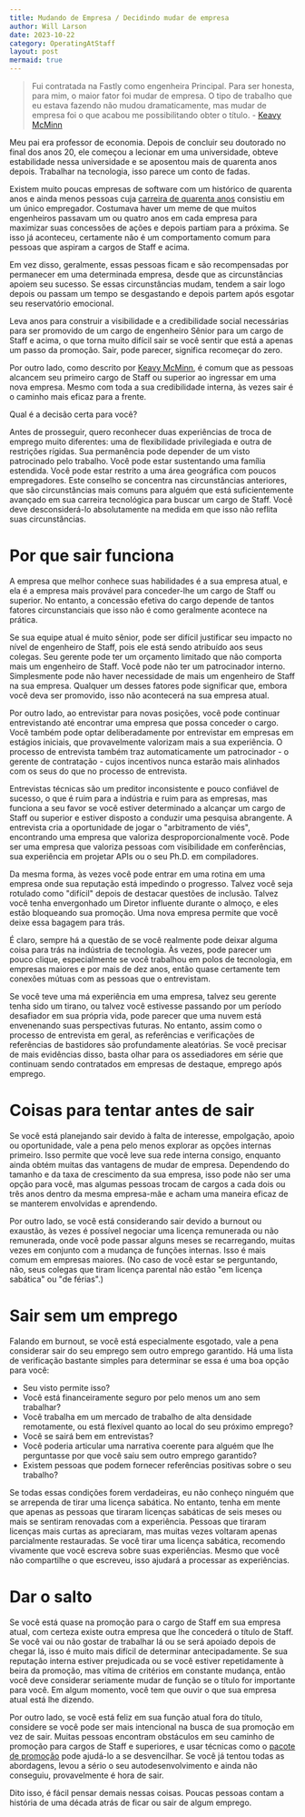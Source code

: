 ```yaml
---
title: Mudando de Empresa / Decidindo mudar de empresa
author: Will Larson 
date: 2023-10-22
category: OperatingAtStaff
layout: post
mermaid: true
---
```


> Fui contratada na Fastly como engenheira Principal. Para ser honesta, para mim, o maior fator foi mudar de empresa. O tipo de trabalho que eu estava fazendo não mudou dramaticamente, mas mudar de empresa foi o que acabou me possibilitando obter o título.
> \- [Keavy McMinn](/stories/keavy-mcminn)

Meu pai era professor de economia. Depois de concluir seu doutorado no final dos anos 20, ele começou a lecionar em uma universidade, obteve estabilidade nessa universidade e se aposentou mais de quarenta anos depois. Trabalhar na tecnologia, isso parece um conto de fadas.

Existem muito poucas empresas de software com um histórico de quarenta anos e ainda menos pessoas cuja [carreira de quarenta anos](https://lethain.com/forty-year-career/) consistiu em um único empregador. Costumava haver um meme de que muitos engenheiros passavam um ou quatro anos em cada empresa para maximizar suas concessões de ações e depois partiam para a próxima. Se isso já aconteceu, certamente não é um comportamento comum para pessoas que aspiram a cargos de Staff e acima.

Em vez disso, geralmente, essas pessoas ficam e são recompensadas por permanecer em uma determinada empresa, desde que as circunstâncias apoiem seu sucesso. Se essas circunstâncias mudam, tendem a sair logo depois ou passam um tempo se desgastando e depois partem após esgotar seu reservatório emocional.

Leva anos para construir a visibilidade e a credibilidade social necessárias para ser promovido de um cargo de engenheiro Sênior para um cargo de Staff e acima, o que torna muito difícil sair se você sentir que está a apenas um passo da promoção. Sair, pode parecer, significa recomeçar do zero.

Por outro lado, como descrito por [Keavy McMinn](/stories/keavy-mcminn), é comum que as pessoas alcancem seu primeiro cargo de Staff ou superior ao ingressar em uma nova empresa. Mesmo com toda a sua credibilidade interna, às vezes sair é o caminho mais eficaz para a frente.

Qual é a decisão certa para você?

Antes de prosseguir, quero reconhecer duas experiências de troca de emprego muito diferentes: uma de flexibilidade privilegiada e outra de restrições rígidas. Sua permanência pode depender de um visto patrocinado pelo trabalho. Você pode estar sustentando uma família estendida. Você pode estar restrito a uma área geográfica com poucos empregadores. Este conselho se concentra nas circunstâncias anteriores, que são circunstâncias mais comuns para alguém que está suficientemente avançado em sua carreira tecnológica para buscar um cargo de Staff. Você deve desconsiderá-lo absolutamente na medida em que isso não reflita suas circunstâncias.

# Por que sair funciona

A empresa que melhor conhece suas habilidades é a sua empresa atual, e ela é a empresa mais provável para conceder-lhe um cargo de Staff ou superior. No entanto, a concessão efetiva do cargo depende de tantos fatores circunstanciais que isso não é como geralmente acontece na prática.

Se sua equipe atual é muito sênior, pode ser difícil justificar seu impacto no nível de engenheiro de Staff, pois ele está sendo atribuído aos seus colegas. Seu gerente pode ter um orçamento limitado que não comporta mais um engenheiro de Staff. Você pode não ter um patrocinador interno. Simplesmente pode não haver necessidade de mais um engenheiro de Staff na sua empresa. Qualquer um desses fatores pode significar que, embora você deva ser promovido, isso não acontecerá na sua empresa atual.

Por outro lado, ao entrevistar para novas posições, você pode continuar entrevistando até encontrar uma empresa que possa conceder o cargo. Você também pode optar deliberadamente por entrevistar em empresas em estágios iniciais, que provavelmente valorizam mais a sua experiência. O processo de entrevista também traz automaticamente um patrocinador - o gerente de contratação - cujos incentivos nunca estarão mais alinhados com os seus do que no processo de entrevista.

Entrevistas técnicas são um preditor inconsistente e pouco confiável de sucesso, o que é ruim para a indústria e ruim para as empresas, mas funciona a seu favor se você estiver determinado a alcançar um cargo de Staff ou superior e estiver disposto a conduzir uma pesquisa abrangente. A entrevista cria a oportunidade de jogar o "arbitramento de viés", encontrando uma empresa que valoriza desproporcionalmente você. Pode ser uma empresa que valoriza pessoas com visibilidade em conferências, sua experiência em projetar APIs ou o seu Ph.D. em compiladores.

Da mesma forma, às vezes você pode entrar em uma rotina em uma empresa onde sua reputação está impedindo o progresso. Talvez você seja rotulado como "difícil" depois de destacar questões de inclusão. Talvez você tenha envergonhado um Diretor influente durante o almoço, e eles estão bloqueando sua promoção. Uma nova empresa permite que você deixe essa bagagem para trás.

É claro, sempre há a questão de se você realmente pode deixar alguma coisa para trás na indústria de tecnologia. Às vezes, pode parecer um pouco clique, especialmente se você trabalhou em polos de tecnologia, em empresas maiores e por mais de dez anos, então quase certamente tem conexões mútuas com as pessoas que o entrevistam.

Se você teve uma má experiência em uma empresa, talvez seu gerente tenha sido um tirano, ou talvez você estivesse passando por um período desafiador em sua própria vida, pode parecer que uma nuvem está envenenando suas perspectivas futuras. No entanto, assim como o processo de entrevista em geral, as referências e verificações de referências de bastidores são profundamente aleatórias. Se você precisar de mais evidências disso, basta olhar para os assediadores em série que continuam sendo contratados em empresas de destaque, emprego após emprego.

# Coisas para tentar antes de sair

Se você está planejando sair devido à falta de interesse, empolgação, apoio ou oportunidade, vale a pena pelo menos explorar as opções internas primeiro. Isso permite que você leve sua rede interna consigo, enquanto ainda obtém muitas das vantagens de mudar de empresa. Dependendo do tamanho e da taxa de crescimento da sua empresa, isso pode não ser uma opção para você, mas algumas pessoas trocam de cargos a cada dois ou três anos dentro da mesma empresa-mãe e acham uma maneira eficaz de se manterem envolvidas e aprendendo.

Por outro lado, se você está considerando sair devido a burnout ou exaustão, às vezes é possível negociar uma licença remunerada ou não remunerada, onde você pode passar alguns meses se recarregando, muitas vezes em conjunto com a mudança de funções internas. Isso é mais comum em empresas maiores. (No caso de você estar se perguntando, não, seus colegas que tiram licença parental não estão "em licença sabática" ou "de férias".)

# Sair sem um emprego

Falando em burnout, se você está especialmente esgotado, vale a pena considerar sair do seu emprego sem outro emprego garantido. Há uma lista de verificação bastante simples para determinar se essa é uma boa opção para você:

- Seu visto permite isso?
- Você está financeiramente seguro por pelo menos um ano sem trabalhar?
- Você trabalha em um mercado de trabalho de alta densidade remotamente, ou está flexível quanto ao local do seu próximo emprego?
- Você se sairá bem em entrevistas?
- Você poderia articular uma narrativa coerente para alguém que lhe perguntasse por que você saiu sem outro emprego garantido?
- Existem pessoas que podem fornecer referências positivas sobre o seu trabalho?

Se todas essas condições forem verdadeiras, eu não conheço ninguém que se arrependa de tirar uma licença sabática. No entanto, tenha em mente que apenas as pessoas que tiraram licenças sabáticas de seis meses ou mais se sentiram renovadas com a experiência. Pessoas que tiraram licenças mais curtas as apreciaram, mas muitas vezes voltaram apenas parcialmente restauradas. Se você tirar uma licença sabática, recomendo vivamente que você escreva sobre suas experiências. Mesmo que você não compartilhe o que escreveu, isso ajudará a processar as experiências.

# Dar o salto

Se você está quase na promoção para o cargo de Staff em sua empresa atual, com certeza existe outra empresa que lhe concederá o título de Staff. Se você vai ou não gostar de trabalhar lá ou se será apoiado depois de chegar lá, isso é muito mais difícil de determinar antecipadamente. Se sua reputação interna estiver prejudicada ou se você estiver repetidamente à beira da promoção, mas vítima de critérios em constante mudança, então você deve considerar seriamente mudar de função se o título for importante para você. Em algum momento, você tem que ouvir o que sua empresa atual está lhe dizendo.

Por outro lado, se você está feliz em sua função atual fora do título, considere se você pode ser mais intencional na busca de sua promoção em vez de sair. Muitas pessoas encontram obstáculos em seu caminho de promoção para cargos de Staff e superiores, e usar técnicas como o [pacote de promoção](https://staffeng.com/guides/promo-packets) pode ajudá-lo a se desvencilhar. Se você já tentou todas as abordagens, levou a sério o seu autodesenvolvimento e ainda não conseguiu, provavelmente é hora de sair.

Dito isso, é fácil pensar demais nessas coisas. Poucas pessoas contam a história de uma década atrás de ficar ou sair de algum emprego.

